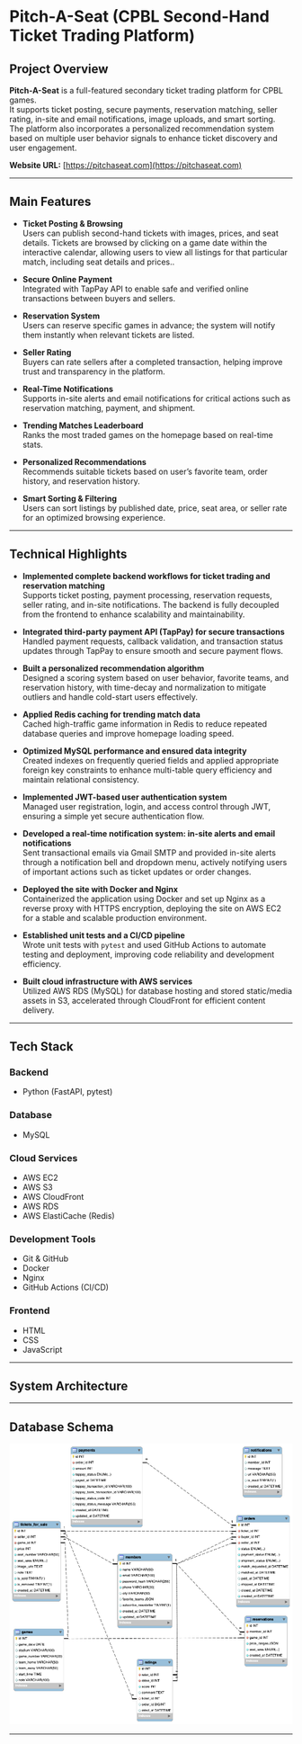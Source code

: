 #  Pitch-A-Seat (CPBL Second-Hand Ticket Trading Platform)

##  Project Overview

**Pitch-A-Seat** is a full-featured secondary ticket trading platform for CPBL games.  
It supports ticket posting, secure payments, reservation matching, seller rating, in-site and email notifications, image uploads, and smart sorting.  
The platform also incorporates a personalized recommendation system based on multiple user behavior signals to enhance ticket discovery and user engagement.

**Website URL:** [https://pitchaseat.com](https://pitchaseat.com)

---

##  Main Features

- **Ticket Posting & Browsing**  
  Users can publish second-hand tickets with images, prices, and seat details. Tickets are browsed by clicking on a game date within the interactive calendar, allowing users to view all listings for that particular match, including seat details and prices..

- **Secure Online Payment**  
  Integrated with TapPay API to enable safe and verified online transactions between buyers and sellers.

- **Reservation System**  
  Users can reserve specific games in advance; the system will notify them instantly when relevant tickets are listed.

- **Seller Rating**  
  Buyers can rate sellers after a completed transaction, helping improve trust and transparency in the platform.

- **Real-Time Notifications**  
  Supports in-site alerts and email notifications for critical actions such as reservation matching, payment, and shipment.

- **Trending Matches Leaderboard**  
  Ranks the most traded games on the homepage based on real-time stats.

- **Personalized Recommendations**  
  Recommends suitable tickets based on user’s favorite team, order history, and reservation history.

- **Smart Sorting & Filtering**  
  Users can sort listings by published date, price, seat area, or seller rate for an optimized browsing experience.



---

##  Technical Highlights

- **Implemented complete backend workflows for ticket trading and reservation matching**  
  Supports ticket posting, payment processing, reservation requests, seller rating, and in-site notifications. The backend is fully decoupled from the frontend to enhance scalability and maintainability.

- **Integrated third-party payment API (TapPay) for secure transactions**  
  Handled payment requests, callback validation, and transaction status updates through TapPay to ensure smooth and secure payment flows.

- **Built a personalized recommendation algorithm**  
  Designed a scoring system based on user behavior, favorite teams, and reservation history, with time-decay and normalization to mitigate outliers and handle cold-start users effectively.

- **Applied Redis caching for trending match data**  
  Cached high-traffic game information in Redis to reduce repeated database queries and improve homepage loading speed.

- **Optimized MySQL performance and ensured data integrity**  
  Created indexes on frequently queried fields and applied appropriate foreign key constraints to enhance multi-table query efficiency and maintain relational consistency.

- **Implemented JWT-based user authentication system**  
  Managed user registration, login, and access control through JWT, ensuring a simple yet secure authentication flow.

- **Developed a real-time notification system: in-site alerts and email notifications**  
  Sent transactional emails via Gmail SMTP and provided in-site alerts through a notification bell and dropdown menu, actively notifying users of important actions such as ticket updates or order changes.

- **Deployed the site with Docker and Nginx**  
  Containerized the application using Docker and set up Nginx as a reverse proxy with HTTPS encryption, deploying the site on AWS EC2 for a stable and scalable production environment.

- **Established unit tests and a CI/CD pipeline**  
  Wrote unit tests with `pytest` and used GitHub Actions to automate testing and deployment, improving code reliability and development efficiency.

- **Built cloud infrastructure with AWS services**  
  Utilized AWS RDS (MySQL) for database hosting and stored static/media assets in S3, accelerated through CloudFront for efficient content delivery.

---

##  Tech Stack

###  Backend
- Python (FastAPI, pytest)

###  Database
- MySQL

###  Cloud Services
- AWS EC2  
- AWS S3  
- AWS CloudFront  
- AWS RDS  
- AWS ElastiCache (Redis)

###  Development Tools
- Git & GitHub  
- Docker  
- Nginx  
- GitHub Actions (CI/CD)

###  Frontend
- HTML  
- CSS  
- JavaScript

---

##  System Architecture



---

##  Database Schema

![Database ERD](./docs/database_schema.png)



---
